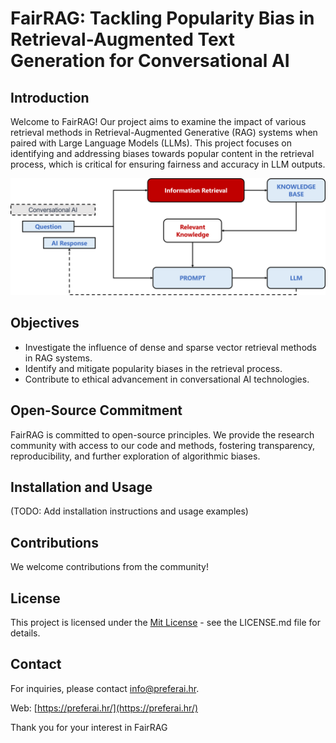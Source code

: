 # FairRAG: Tackling Popularity Bias in Retrieval-Augmented Text Generation for Conversational AI

## Introduction
Welcome to FairRAG! Our project aims to examine the impact of various retrieval methods in Retrieval-Augmented Generative (RAG) systems when paired with Large Language Models (LLMs). This project focuses on identifying and addressing biases towards popular content in the retrieval process, which is critical for ensuring fairness and accuracy in LLM outputs.

![RAG Pipeline](RAG_Workflow.png)

## Objectives
- Investigate the influence of dense and sparse vector retrieval methods in RAG systems.
- Identify and mitigate popularity biases in the retrieval process.
- Contribute to ethical advancement in conversational AI technologies.

## Open-Source Commitment
FairRAG is committed to open-source principles. We provide the research community with access to our code and methods, fostering transparency, reproducibility, and further exploration of algorithmic biases.

## Installation and Usage
(TODO: Add installation instructions and usage examples)

## Contributions
We welcome contributions from the community! 

## License
This project is licensed under the [Mit License](LICENSE.md) - see the LICENSE.md file for details.

## Contact
For inquiries, please contact [info@preferai.hr](mailto:info@preferai.hr).

Web: [https://preferai.hr/](https://preferai.hr/)

Thank you for your interest in FairRAG

